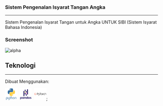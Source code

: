 ### Sistem Pengenalan Isyarat Tangan Angka
***
Sistem Pengenalan Isyarat Tangan untuk Angka UNTUK SIBI (Sistem Isyarat Bahasa Indonesia)

### Screenshot
![alpha](https://user-images.githubusercontent.com/61369265/209564462-b1fbc839-c6b1-43dc-8a5c-a4a2328c9134.jpeg)




## Teknologi
***
Dibuat Menggunakan:
<div>
  <img src="https://github.com/devicons/devicon/blob/master/icons/python/python-original-wordmark.svg"  title="CSS3" alt="CSS" width="40" height="40"/>&nbsp;
  <img src="https://github.com/devicons/devicon/blob/master/icons/pandas/pandas-original-wordmark.svg"  title="CSS3" alt="CSS" width="40" height="40"/>&nbsp;
  <img src="https://github.com/devicons/devicon/blob/master/icons/pytorch/pytorch-original-wordmark.svg"  title="CSS3" alt="CSS" width="40" height="40"/>;
</div>

